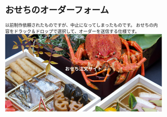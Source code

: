 # おせちのオーダーフォーム
以前制作依頼されたものですが、中止になってしまったものです。
おせちの内容をドラック＆ドロップで選択して、オーダーを送信する仕様です。
<img src="./top-slide.jpg" alt="トップのスライド" />
